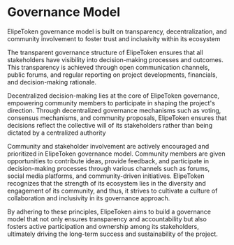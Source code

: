 # Governance Model

ElipeToken governance model is built on transparency, decentralization, and community involvement to foster trust and inclusivity within its ecosystem

The transparent governance structure of ElipeToken ensures that all stakeholders have visibility into decision-making processes and outcomes. This transparency is achieved through open communication channels, public forums, and regular reporting on project developments, financials, and decision-making rationale.

Decentralized decision-making lies at the core of ElipeToken governance, empowering community members to participate in shaping the project's direction. Through decentralized governance mechanisms such as voting, consensus mechanisms, and community proposals, ElipeToken ensures that decisions reflect the collective will of its stakeholders rather than being dictated by a centralized authority

Community and stakeholder involvement are actively encouraged and prioritized in ElipeToken governance model. Community members are given opportunities to contribute ideas, provide feedback, and participate in decision-making processes through various channels such as forums, social media platforms, and community-driven initiatives. ElipeToken recognizes that the strength of its ecosystem lies in the diversity and engagement of its community, and thus, it strives to cultivate a culture of collaboration and inclusivity in its governance approach.

By adhering to these principles, ElipeToken aims to build a governance model that not only ensures transparency and accountability but also fosters active participation and ownership among its stakeholders, ultimately driving the long-term success and sustainability of the project.
